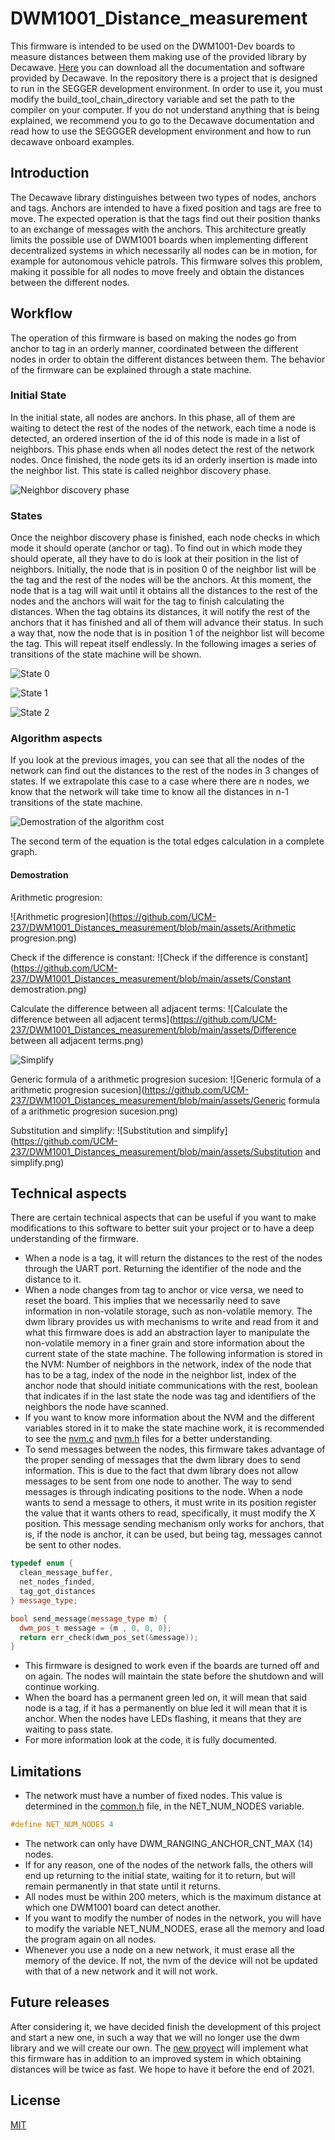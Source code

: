 # DWM1001_Distance_measurement

This firmware is intended to be used on the DWM1001-Dev boards to measure distances between them making use of the provided library by Decawave.
[Here](https://www.decawave.com/product/dwm1001-development-board/) you can download all the documentation and software provided by Decawave.
In the repository there is a project that is designed to run in the SEGGER development environment. In order to use it, you must modify the build_tool_chain_directory variable and set the path to the compiler on your computer. If you do not understand anything that is being explained, we recommend you to go to the Decawave documentation and read how to use the SEGGGER development environment and how to run decawave onboard examples.

## Introduction
The Decawave library distinguishes between two types of nodes, anchors and tags. Anchors are intended to have a fixed position and tags are free to move. The expected operation is that the tags find out their position thanks to an exchange of messages with the anchors. This architecture greatly limits the possible use of DWM1001 boards when implementing different decentralized systems in which necessarily all nodes can be in motion, for example for autonomous vehicle patrols. This firmware solves this problem, making it possible for all nodes to move freely and obtain the distances between the different nodes.

## Workflow
The operation of this firmware is based on making the nodes go from anchor to tag in an orderly manner, coordinated between the different nodes in order to obtain the different distances between them. The behavior of the firmware can be explained through a state machine.

### Initial State
In the initial state, all nodes are anchors. In this phase, all of them are waiting to detect the rest of the nodes of the network, each time a node is detected, an ordered insertion of the id of this node is made in a list of neighbors. This phase ends when all nodes detect the rest of the network nodes. Once finished, the node gets its id an orderly insertion is made into the neighbor list. This state is called neighbor discovery phase.

![Neighbor discovery phase](https://github.com/UCM-237/DWM1001_Distances_measurement/blob/main/assets/Neighbor%20discovery%20phase.png)

### States
Once the neighbor discovery phase is finished, each node checks in which mode it should operate (anchor or tag). To find out in which mode they should operate, all they have to do is look at their position in the list of neighbors. Initially, the node that is in position 0 of the neighbor list will be the tag and the rest of the nodes will be the anchors. At this moment, the node that is a tag will wait until it obtains all the distances to the rest of the nodes and the anchors will wait for the tag to finish calculating the distances. When the tag obtains its distances, it will notify the rest of the anchors that it has finished and all of them will advance their status. In such a way that, now the node that is in position 1 of the neighbor list will become the tag. This will repeat itself endlessly. In the following images a series of transitions of the state machine will be shown.

![State 0](https://github.com/UCM-237/DWM1001_Distances_measurement/blob/main/assets/State%200.png)

![State 1](https://github.com/UCM-237/DWM1001_Distances_measurement/blob/main/assets/State%201.png)

![State 2](https://github.com/UCM-237/DWM1001_Distances_measurement/blob/main/assets/State%202.png)

### Algorithm aspects
If you look at the previous images, you can see that all the nodes of the network can find out the distances to the rest of the nodes in 3 changes of states. If we extrapolate this case to a case where there are n nodes, we know that the network will take time to know all the distances in n-1 transitions of the state machine.

![Demostration of the algorithm cost](https://github.com/UCM-237/DWM1001_Distances_measurement/blob/main/assets/Standar%20method%20formula.gif)

The second term of the equation is the total edges calculation in a complete graph.

#### Demostration

Arithmetic progresion:

![Arithmetic progresion](https://github.com/UCM-237/DWM1001_Distances_measurement/blob/main/assets/Arithmetic progresion.png)

Check if the difference is constant:
![Check if the difference is constant](https://github.com/UCM-237/DWM1001_Distances_measurement/blob/main/assets/Constant demostration.png)

Calculate the difference between all adjacent terms:
![Calculate the difference between all adjacent terms](https://github.com/UCM-237/DWM1001_Distances_measurement/blob/main/assets/Difference between all adjacent terms.png)

![Simplify](https://github.com/UCM-237/DWM1001_Distances_measurement/blob/main/assets/Simplify.png)

Generic formula of a arithmetic progresion sucesion:
![Generic formula of a arithmetic progresion sucesion](https://github.com/UCM-237/DWM1001_Distances_measurement/blob/main/assets/Generic formula of a arithmetic progresion sucesion.png)

Substitution and simplify:
![Substitution and simplify](https://github.com/UCM-237/DWM1001_Distances_measurement/blob/main/assets/Substitution and simplify.png)

## Technical aspects
There are certain technical aspects that can be useful if you want to make modifications to this software to better suit your project or to have a deep understanding of the firmware.

* When a node is a tag, it will return the distances to the rest of the nodes through the UART port. Returning the identifier of the node and the distance to it.
* When a node changes from tag to anchor or vice versa, we need to reset the board. This implies that we necessarily need to save information in non-volatile storage, such as non-volatile memory. The dwm library provides us with mechanisms to write and read from it and what this firmware does is add an abstraction layer to manipulate the non-volatile memory in a finer grain and store information about the current state of the state machine. The following information is stored in the NVM:
Number of neighbors in the network, index of the node that has to be a tag, index of the node in the neighbor list, index of the anchor node that should initiate communications with the rest, boolean that indicates if in the last state the node was tag and identifiers of the neighbors the node have scanned.
* If you want to know more information about the NVM and the different variables stored in it to make the state machine work, it is recommended to see the [nvm.c](https://github.com/UCM-237/DWM1001_Distances_measurement/blob/main/source/nvm/nvm.c) and [nvm.h](https://github.com/UCM-237/DWM1001_Distances_measurement/blob/main/header/nvm/nvm.h) files for a better understanding.
* To send messages between the nodes, this firmware takes advantage of the proper sending of messages that the dwm library does to send information. This is due to the fact that dwm library does not allow messages to be sent from one node to another. The way to send messages is through indicating positions to the node. When a node wants to send a message to others, it must write in its position register the value that it wants others to read, specifically, it must modify the X position. This message sending mechanism only works for anchors, that is, if the node is anchor, it can be used, but being tag, messages cannot be sent to other nodes.
```c++
typedef enum {
  clean_message_buffer,
  net_nodes_finded,
  tag_got_distances
} message_type;
```
```c++
bool send_message(message_type m) {
  dwm_pos_t message = {m , 0, 0, 0};
  return err_check(dwm_pos_set(&message));
}
```
* This firmware is designed to work even if the boards are turned off and on again. The nodes will maintain the state before the shutdown and will continue working.
* When the board has a permanent green led on, it will mean that said node is a tag, if it has a permanently on blue led it will mean that it is anchor. When the nodes have LEDs flashing, it means that they are waiting to pass state.
* For more information look at the code, it is fully documented.

## Limitations
* The network must have a number of fixed nodes. This value is determined in the [common.h](https://github.com/UCM-237/DWM1001_Distances_measurement/blob/main/header/common.h) file, in the NET_NUM_NODES variable.
```c++
#define NET_NUM_NODES 4
```
* The network can only have DWM_RANGING_ANCHOR_CNT_MAX (14) nodes.
* If for any reason, one of the nodes of the network falls, the others will end up returning to the initial state, waiting for it to return, but will remain permanently in that state until it returns.
* All nodes must be within 200 meters, which is the maximum distance at which one DWM1001 board can detect another.
* If you want to modify the number of nodes in the network, you will have to modify the variable NET_NUM_NODES, erase all the memory and load the program again on all nodes.
* Whenever you use a node on a new network, it must erase all the memory of the device. If not, the nvm of the device will not be updated with that of a new network and it will not work.

## Future releases
After considering it, we have decided finish the development of this project and start a new one, in such a way that we will no longer use the dwm library and we will create our own. The [new proyect](https://github.com/UCM-237/DWM1001_Distance_measurement_v2) will implement what this firmware has in addition to an improved system in which obtaining distances will be twice as fast. We hope to have it before the end of 2021.

## License
[MIT](https://choosealicense.com/licenses/mit/)
